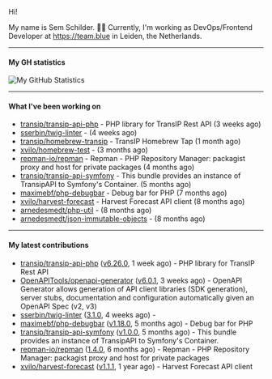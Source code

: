 Hi!

My name is Sem Schilder. 👋🏻 Currently, I'm working as DevOps/Frontend Developer at https://team.blue in Leiden, the Netherlands.

---

#### My GH statistics

![My GitHub Statistics](https://github-readme-stats.vercel.app/api?username=xvilo&show_icons=true&count_private=true&hide_title=true)

---

#### What I've been working on

- [transip/transip-api-php](https://github.com/transip/transip-api-php) - PHP library for TransIP Rest API (3 weeks ago)
- [sserbin/twig-linter](https://github.com/sserbin/twig-linter) -  (4 weeks ago)
- [transip/homebrew-transip](https://github.com/transip/homebrew-transip) - TransIP Homebrew Tap (1 month ago)
- [xvilo/homebrew-test](https://github.com/xvilo/homebrew-test) -  (3 months ago)
- [repman-io/repman](https://github.com/repman-io/repman) - Repman - PHP Repository Manager: packagist proxy and host for private packages  (4 months ago)
- [transip/transip-api-symfony](https://github.com/transip/transip-api-symfony) - This bundle provides an instance of TransipAPI to Symfony&#39;s Container. (5 months ago)
- [maximebf/php-debugbar](https://github.com/maximebf/php-debugbar) - Debug bar for PHP (7 months ago)
- [xvilo/harvest-forecast](https://github.com/xvilo/harvest-forecast) - Harvest Forecast API client (8 months ago)
- [arnedesmedt/php-util](https://github.com/arnedesmedt/php-util) -  (8 months ago)
- [arnedesmedt/json-immutable-objects](https://github.com/arnedesmedt/json-immutable-objects) -  (8 months ago)

---

#### My latest contributions

- [transip/transip-api-php](https://github.com/transip/transip-api-php) ([v6.26.0](https://github.com/transip/transip-api-php/releases/tag/v6.26.0), 1 week ago) - PHP library for TransIP Rest API
- [OpenAPITools/openapi-generator](https://github.com/OpenAPITools/openapi-generator) ([v6.0.1](https://github.com/OpenAPITools/openapi-generator/releases/tag/v6.0.1), 3 weeks ago) - OpenAPI Generator allows generation of API client libraries (SDK generation), server stubs, documentation and configuration automatically given an OpenAPI Spec (v2, v3)
- [sserbin/twig-linter](https://github.com/sserbin/twig-linter) ([3.1.0](https://github.com/sserbin/twig-linter/releases/tag/3.1.0), 4 weeks ago) - 
- [maximebf/php-debugbar](https://github.com/maximebf/php-debugbar) ([v1.18.0](https://github.com/maximebf/php-debugbar/releases/tag/v1.18.0), 5 months ago) - Debug bar for PHP
- [transip/transip-api-symfony](https://github.com/transip/transip-api-symfony) ([v1.0.0](https://github.com/transip/transip-api-symfony/releases/tag/v1.0.0), 5 months ago) - This bundle provides an instance of TransipAPI to Symfony&#39;s Container.
- [repman-io/repman](https://github.com/repman-io/repman) ([1.4.0](https://github.com/repman-io/repman/releases/tag/1.4.0), 6 months ago) - Repman - PHP Repository Manager: packagist proxy and host for private packages 
- [xvilo/harvest-forecast](https://github.com/xvilo/harvest-forecast) ([v1.1.1](https://github.com/xvilo/harvest-forecast/releases/tag/v1.1.1), 1 year ago) - Harvest Forecast API client
